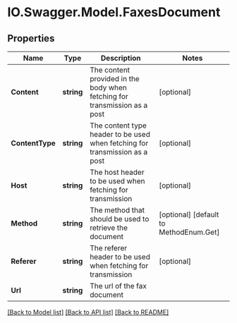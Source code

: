 # IO.Swagger.Model.FaxesDocument
## Properties

Name | Type | Description | Notes
------------ | ------------- | ------------- | -------------
**Content** | **string** | The content provided in the body when fetching for transmission as a post | [optional] 
**ContentType** | **string** | The content type header to be used when fetching for transmission as a post | [optional] 
**Host** | **string** | The host header to be used when fetching for transmission | [optional] 
**Method** | **string** | The method that should be used to retrieve the document | [optional] [default to MethodEnum.Get]
**Referer** | **string** | The referer header to be used when fetching for transmission | [optional] 
**Url** | **string** | The url of the fax document | 

[[Back to Model list]](../README.md#documentation-for-models) [[Back to API list]](../README.md#documentation-for-api-endpoints) [[Back to README]](../README.md)

